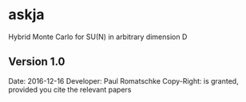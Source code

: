 # askja
Hybrid Monte Carlo for SU(N) in arbitrary dimension D

Version 1.0
------------
Date: 2016-12-16
Developer: Paul Romatschke
Copy-Right: is granted, provided you cite the relevant papers
